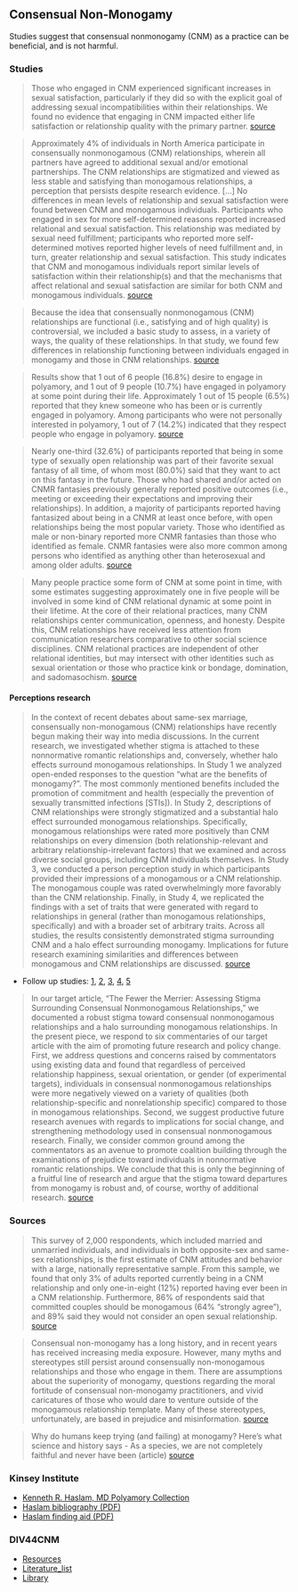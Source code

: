 ## Consensual Non-Monogamy

Studies suggest that consensual nonmonogamy (CNM) as a practice can be beneficial, and is not harmful.

### Studies

> Those who engaged in CNM experienced significant increases in sexual satisfaction, particularly if they did so with the explicit goal of addressing sexual incompatibilities within their relationships. We found no evidence that engaging in CNM impacted either life satisfaction or relationship quality with the primary partner. [source](https://journals.sagepub.com/doi/10.1177/1948550619897157)

> Approximately 4% of individuals in North America participate in consensually nonmonogamous (CNM) relationships, wherein all partners have agreed to additional sexual and/or emotional partnerships. The CNM relationships are stigmatized and viewed as less stable and satisfying than monogamous relationships, a perception that persists despite research evidence. [...]  No differences in mean levels of relationship and sexual satisfaction were found between CNM and monogamous individuals. Participants who engaged in sex for more self-determined reasons reported increased relational and sexual satisfaction. This relationship was mediated by sexual need fulfillment; participants who reported more self-determined motives reported higher levels of need fulfillment and, in turn, greater relationship and sexual satisfaction. This study indicates that CNM and monogamous individuals report similar levels of satisfaction within their relationship(s) and that the mechanisms that affect relational and sexual satisfaction are similar for both CNM and monogamous individuals. [source](https://journals.sagepub.com/doi/10.1177/0265407517743082)

> Because the idea that consensually nonmonogamous (CNM) relationships are functional (i.e., satisfying and of high quality) is controversial, we included a basic study to assess, in a variety of ways, the quality of these relationships. In that study, we found few differences in relationship functioning between individuals engaged in monogamy and those in CNM relationships. [source](https://journals.sagepub.com/doi/10.1177/1745691616667925)

> Results show that 1 out of 6 people (16.8%) desire to engage in polyamory, and 1 out of 9 people (10.7%) have engaged in polyamory at some point during their life. Approximately 1 out of 15 people (6.5%) reported that they knew someone who has been or is currently engaged in polyamory. Among participants who were not personally interested in polyamory, 1 out of 7 (14.2%) indicated that they respect people who engage in polyamory. [source](https://www.ncbi.nlm.nih.gov/pmc/articles/PMC8023325/)

> Nearly one-third (32.6%) of participants reported that being in some type of sexually open relationship was part of their favorite sexual fantasy of all time, of whom most (80.0%) said that they want to act on this fantasy in the future. Those who had shared and/or acted on CNMR fantasies previously generally reported positive outcomes (i.e., meeting or exceeding their expectations and improving their relationships). In addition, a majority of participants reported having fantasized about being in a CNMR at least once before, with open relationships being the most popular variety. Those who identified as male or non-binary reported more CNMR fantasies than those who identified as female. CNMR fantasies were also more common among persons who identified as anything other than heterosexual and among older adults. [source](https://link.springer.com/article/10.1007/s10508-020-01788-7)

> Many people practice some form of CNM at some point in time, with some estimates suggesting approximately one in five people will be involved in some kind of CNM relational dynamic at some point in their lifetime. At the core of their relational practices, many CNM relationships center communication, openness, and honesty. Despite this, CNM relationships have received less attention from communication researchers comparative to other social science disciplines. CNM relational practices are independent of other relational identities, but may intersect with other identities such as sexual orientation or those who practice kink or bondage, domination, and sadomasochism. [source](https://oxfordre.com/communication/view/10.1093/acrefore/9780190228613.001.0001/acrefore-9780190228613-e-1173)

#### Perceptions research
> In the context of recent debates about same-sex marriage, consensually non-monogamous (CNM) relationships have recently begun making their way into media discussions. In the current research, we investigated whether stigma is attached to these nonnormative romantic relationships and, conversely, whether halo effects surround monogamous relationships. In Study 1 we analyzed open-ended responses to the question “what are the benefits of monogamy?”. The most commonly mentioned benefits included the promotion of commitment and health (especially the prevention of sexually transmitted infections [STIs]). In Study 2, descriptions of CNM relationships were strongly stigmatized and a substantial halo effect surrounded monogamous relationships. Specifically, monogamous relationships were rated more positively than CNM relationships on every dimension (both relationship-relevant and arbitrary relationship-irrelevant factors) that we examined and across diverse social groups, including CNM individuals themselves. In Study 3, we conducted a person perception study in which participants provided their impressions of a monogamous or a CNM relationship. The monogamous couple was rated overwhelmingly more favorably than the CNM relationship. Finally, in Study 4, we replicated the findings with a set of traits that were generated with regard to relationships in general (rather than monogamous relationships, specifically) and with a broader set of arbitrary traits. Across all studies, the results consistently demonstrated stigma surrounding CNM and a halo effect surrounding monogamy. Implications for future research examining similarities and differences between monogamous and CNM relationships are discussed. [source](https://spssi.onlinelibrary.wiley.com/doi/10.1111/j.1530-2415.2012.01286.x)

- Follow up studies: [1](https://spssi.onlinelibrary.wiley.com/doi/10.1111/asap.12005), [2](https://spssi.onlinelibrary.wiley.com/doi/10.1111/asap.12003), [3](https://spssi.onlinelibrary.wiley.com/doi/10.1111/asap.12002), [4](https://spssi.onlinelibrary.wiley.com/doi/10.1111/asap.12000), [5](https://spssi.onlinelibrary.wiley.com/doi/10.1111/j.1530-2415.2012.01299.x)

> In our target article, “The Fewer the Merrier: Assessing Stigma Surrounding Consensual Nonmonogamous Relationships,” we documented a robust stigma toward consensual nonmonogamous relationships and a halo surrounding monogamous relationships. In the present piece, we respond to six commentaries of our target article with the aim of promoting future research and policy change. First, we address questions and concerns raised by commentators using existing data and found that regardless of perceived relationship happiness, sexual orientation, or gender (of experimental targets), individuals in consensual nonmonogamous relationships were more negatively viewed on a variety of qualities (both relationship-specific and nonrelationship specific) compared to those in monogamous relationships. Second, we suggest productive future research avenues with regards to implications for social change, and strengthening methodology used in consensual nonmonogamous research. Finally, we consider common ground among the commentators as an avenue to promote coalition building through the examinations of prejudice toward individuals in nonnormative romantic relationships. We conclude that this is only the beginning of a fruitful line of research and argue that the stigma toward departures from monogamy is robust and, of course, worthy of additional research. [source](https://spssi.onlinelibrary.wiley.com/doi/10.1111/asap.12020)


### Sources

> This survey of 2,000 respondents, which included married and unmarried individuals, and individuals in both opposite-sex and same-sex relationships, is the first estimate of CNM attitudes and behavior with a large, nationally representative sample. From this sample, we found that only 3% of adults reported currently being in a CNM relationship and only one-in-eight (12%) reported having ever been in a CNM relationship. Furthermore, 86% of respondents said that committed couples should be monogamous (64% “strongly agree”), and 89% said they would not consider an open sexual relationship. [source](https://ifstudies.org/blog/national-survey-reveals-generational-differences-in-consensual-nonmonogamy-)

> Consensual non-monogamy has a long history, and in recent years has received increasing media exposure. However, many myths and stereotypes still persist around consensually non-monogamous relationships and those who engage in them. There are assumptions about the superiority of monogamy, questions regarding the moral fortitude of consensual non-monogamy practitioners, and vivid caricatures of those who would dare to venture outside of the monogamous relationship template. Many of these stereotypes, unfortunately, are based in prejudice and misinformation. [source](https://archive.discoversociety.org/2018/07/03/focus-understanding-consensual-non-monogamy/)

> Why do humans keep trying (and failing) at monogamy? Here’s what science and history says - As a species, we are not completely faithful and never have been (article) [source](https://inews.co.uk/opinion/humans-why-keep-trying-failing-monogamy-science-history-1298322?ito=twitter_share_article-top)

### Kinsey Institute
- [Kenneth R. Haslam, MD Polyamory Collection](https://kinseyinstitute.org/collections/archival/homosexuality-polyamory-transgender-asia-sexuality-and-erotica-collections.php#haslam)
- [Haslam bibliography (PDF)](https://kinseyinstitute.org/pdf/PolyamoryBibliography.pdf)
- [Haslam finding aid (PDF)](https://kinseyinstitute.org/pdf/HaslamFindingAid.pdf)

### DIV44CNM

- [Resources](https://www.div44cnm.org/resources)
- [Literature_list](https://www.zotero.org/groups/1274647/consensual_non-monogamies_literature_list)
- [Library](https://www.zotero.org/groups/1274647/consensual_non-monogamies_literature_list/collections/8CFQSBZ9/items/CP8SVDTA/collection)

